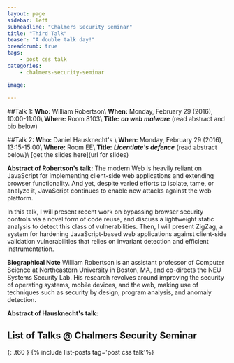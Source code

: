 ```yaml
---
layout: page
sidebar: left
subheadline: "Chalmers Security Seminar"
title: "Third Talk"
teaser: "A double talk day!"
breadcrumb: true
tags:
    - post css talk
categories:
    - chalmers-security-seminar

image:
    
---
```

##Talk 1:
**Who:** William Robertson\\
**When:**  Monday, February 29 (2016), 10:00-11:00\\
**Where:** Room 8103\\
**Title:** ***on web malware*** (read abstract and bio below)

##Talk 2:
**Who:** Daniel Hausknecht's \\
**When:**  Monday, February 29 (2016), 13:15-15:00\\
**Where:** Room EE\\
**Title:** ***Licentiate's defence*** (read abstract below)\\
[get the slides here](url for slides)


**Abstract of Robertson's talk:**
The modern Web is heavily reliant on JavaScript for implementing
client-side web applications and extending browser functionality.  And
yet, despite varied efforts to isolate, tame, or analyze it, JavaScript
continues to enable new attacks against the web platform.

In this talk, I will present recent work on bypassing browser security
controls via a novel form of code reuse, and discuss a lightweight
static analysis to detect this class of vulnerabilities.  Then, I will
present ZigZag, a system for hardening JavaScript-based web applications
against client-side validation vulnerabilities that relies on invariant
detection and efficient instrumentation.

**Biographical Note**
William Robertson is an assistant professor of Computer Science at
Northeastern University in Boston, MA, and co-directs the NEU Systems
Security Lab. His research revolves around improving the security of
operating systems, mobile devices, and the web, making use of techniques
such as security by design, program analysis, and anomaly detection.

**Abstract of Hausknecht's talk:**



## List of Talks @ Chalmers Security Seminar
{: .t60 }
{% include list-posts tag='post css talk'%}
